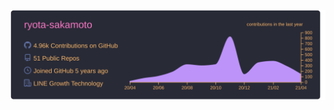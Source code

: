 [![](https://raw.githubusercontent.com/ryota-sakamoto/ryota-sakamoto/master/profile-summary-card-output/dracula/0-profile-details.svg)](https://github.com/vn7n24fzkq/github-profile-summary-cards)
